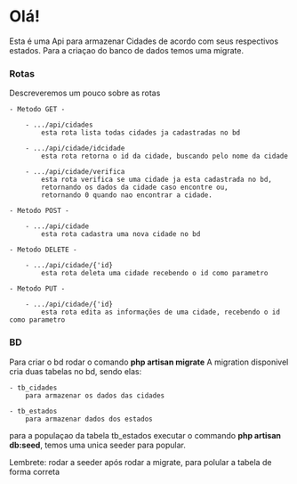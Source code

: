 <h1>Olá!</h1>

Esta é uma Api para armazenar Cidades de acordo com seus respectivos estados.
Para a criaçao do banco de dados temos uma migrate.

<h3>Rotas</h3>

Descreveremos um pouco sobre as rotas


    - Metodo GET -

        - .../api/cidades
            esta rota lista todas cidades ja cadastradas no bd

        - .../api/cidade/idcidade
            esta rota retorna o id da cidade, buscando pelo nome da cidade

        - .../api/cidade/verifica
            esta rota verifica se uma cidade ja esta cadastrada no bd, 
            retornando os dados da cidade caso encontre ou, 
            retornando 0 quando nao encontrar a cidade.
        
    - Metodo POST -

        - .../api/cidade
            esta rota cadastra uma nova cidade no bd
    
    - Metodo DELETE - 

        - .../api/cidade/{'id}
            esta rota deleta uma cidade recebendo o id como parametro
    
    - Metodo PUT -

        - .../api/cidade/{'id}
            esta rota edita as informações de uma cidade, recebendo o id como parametro


<h3>BD</h3>

Para criar o bd rodar o comando <strong>php artisan migrate</strong>
A migration disponivel cria duas tabelas no bd, sendo elas:

    - tb_cidades
        para armazenar os dados das cidades
    
    - tb_estados
        para armazenar dados dos estados
        

para a populaçao da tabela tb_estados executar o commando <strong>php artisan db:seed</strong>, temos uma unica seeder para popular.

Lembrete: rodar a seeder após rodar a migrate, para polular a tabela de forma correta
